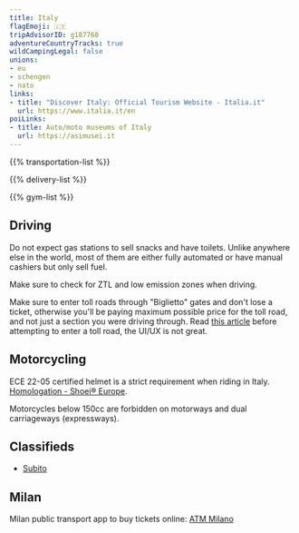 ```yaml
---
title: Italy
flagEmoji: 🇮🇹
tripAdvisorID: g187768
adventureCountryTracks: true
wildCampingLegal: false
unions:
- eu
- schengen
- nato
links:
- title: "Discover Italy: Official Tourism Website - Italia.it"
  url: https://www.italia.it/en
poiLinks:
- title: Auto/moto museums of Italy
  url: https://asimusei.it
---
```


{{% transportation-list %}}

{{% delivery-list %}}

{{% gym-list %}}

## Driving

Do not expect gas stations to sell snacks and have toilets. Unlike anywhere else in the world, most of them are either fully automated or have manual cashiers but only sell fuel.

Make sure to check for ZTL and low emission zones when driving.

Make sure to enter toll roads through "Biglietto" gates and don't lose a ticket, otherwise you'll be paying maximum possible price for the toll road, and not just a section you were driving through. Read [this article](https://mamalovesitaly.com/autostrade-italian-toll-roads/) before attempting to enter a toll road, the UI/UX is not great.

## Motorcycling

ECE 22-05 certified helmet is a strict requirement when riding in Italy. [Homologation - Shoei® Europe](https://www.shoei-europe.com/service/homologation/).

Motorcycles below 150cc are forbidden on motorways and dual carriageways (expressways).

## Classifieds

- [Subito](https://subito.it)

## Milan

Milan public transport app to buy tickets online: [ATM Milano](https://www.atm.it/en/ViaggiaConNoi/Pages/ATMMobile.aspx)
